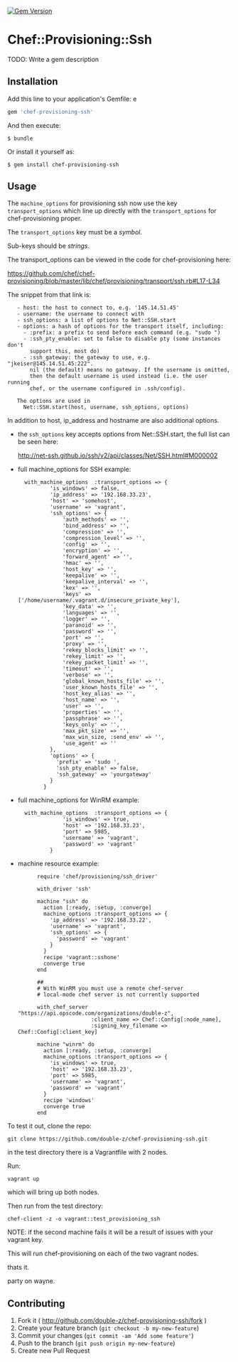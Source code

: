 [![Gem Version](https://badge.fury.io/rb/chef-provisioning-ssh.svg)](http://badge.fury.io/rb/chef-provisioning-ssh)

# Chef::Provisioning::Ssh

TODO: Write a gem description

## Installation

Add this line to your application's Gemfile:
e 
```ruby
gem 'chef-provisioning-ssh'
```

And then execute:

    $ bundle

Or install it yourself as:

    $ gem install chef-provisioning-ssh

## Usage

The `machine_options` for provisioning ssh now use the key `transport_options` which line up directly with the `transport_options` for chef-provisioning proper. 

The `transport_options` key must be a *symbol*. 

Sub-keys should be *strings*.

The transport_options can be viewed in the code for chef-provisioning here:

https://github.com/chef/chef-provisioning/blob/master/lib/chef/provisioning/transport/ssh.rb#L17-L34

The snippet from that link is:

       - host: the host to connect to, e.g. '145.14.51.45'
       - username: the username to connect with
       - ssh_options: a list of options to Net::SSH.start
       - options: a hash of options for the transport itself, including:
         - :prefix: a prefix to send before each command (e.g. "sudo ")
         - :ssh_pty_enable: set to false to disable pty (some instances don't
           support this, most do)
         - :ssh_gateway: the gateway to use, e.g. "jkeiser@145.14.51.45:222".
           nil (the default) means no gateway. If the username is omitted,
           then the default username is used instead (i.e. the user running
           chef, or the username configured in .ssh/config).
      
       The options are used in
         Net::SSH.start(host, username, ssh_options, options)

In addition to host, ip_address and hostname are also additional options.

* the `ssh_options` key accepts options from Net::SSH.start, the full list can be seen here:

	http://net-ssh.github.io/ssh/v2/api/classes/Net/SSH.html#M000002

* full machine_options for SSH example:

        with_machine_options  :transport_options => {
                'is_windows' => false,
                'ip_address' => '192.168.33.23',
                'host' => 'somehost',
                'username' => 'vagrant',
                'ssh_options' => {
                    'auth_methods' => '', 
                    'bind_address' => '',
                    'compression' => '',
                    'compression_level' => '',
                    'config' => '',
                    'encryption' => '',
                    'forward_agent' => '',
                    'hmac' => '',
                    'host_key' => '',
                    'keepalive' => '',
                    'keepalive_interval' => '',
                    'kex' => '',
                    'keys' => ['/home/username/.vagrant.d/insecure_private_key'],
                    'key_data' => '',
                    'languages' => '',
                    'logger' => '',
                    'paranoid' => '',
                    'password' => '',
                    'port' => '',
                    'proxy' => '',
                    'rekey_blocks_limit' => '',
                    'rekey_limit' => '',
                    'rekey_packet_limit' => '',
                    'timeout' => '',
                    'verbose' => '',
                    'global_known_hosts_file' => '',
                    'user_known_hosts_file' => '',
                    'host_key_alias' => '',
                    'host_name' => '',
                    'user' => '',
                    'properties' => '',
                    'passphrase' => '',
                    'keys_only' => '',
                    'max_pkt_size' => '',
                    'max_win_size, :send_env' => '',
                    'use_agent' => ''
                },
                'options' => {
                  'prefix' => 'sudo ',
                  'ssh_pty_enable' => false,
                  'ssh_gateway' => 'yourgateway'
                }
              }

* full machine_options for WinRM example:

        with_machine_options  :transport_options => {
                    'is_windows' => true,
                    'host' => '192.168.33.23',
                    'port' => 5985,
                    'username' => 'vagrant',
                    'password' => 'vagrant'
                }


* machine resource example:

			require 'chef/provisioning/ssh_driver'

			with_driver 'ssh'

			machine "ssh" do
			  action [:ready, :setup, :converge]
			  machine_options :transport_options => {
			    'ip_address' => '192.168.33.22',
			    'username' => 'vagrant',
			    'ssh_options' => {
			      'password' => 'vagrant'
			    }
			  }
			  recipe 'vagrant::sshone'
			  converge true
			end

            ##
            # With WinRM you must use a remote chef-server
            # local-mode chef server is not currently supported

            with_chef_server "https://api.opscode.com/organizations/double-z",
                             :client_name => Chef::Config[:node_name],
                             :signing_key_filename => Chef::Config[:client_key]

			machine "winrm" do
			  action [:ready, :setup, :converge]
			  machine_options :transport_options => {
			    'is_windows' => true,
			    'host' => '192.168.33.23',
                'port' => 5985,
			    'username' => 'vagrant',
			    'password' => 'vagrant'
			  }
			  recipe 'windows'
			  converge true
			end


To test it out, clone the repo:

`git clone https://github.com/double-z/chef-provisioning-ssh.git`

in the test directory there is a Vagrantfile with 2 nodes. 

Run:

`vagrant up`

which will bring up both nodes. 

Then run from the test directory:

`chef-client -z -o vagrant::test_provisioning_ssh`

NOTE: if the second machine fails it will be a result of issues with your vagrant key.

This will run chef-provisioning on each of the two vagrant nodes.

thats it.

party on wayne.

## Contributing

1. Fork it ( http://github.com/double-z/chef-provisioning-ssh/fork )
2. Create your feature branch (`git checkout -b my-new-feature`)
3. Commit your changes (`git commit -am 'Add some feature'`)
4. Push to the branch (`git push origin my-new-feature`)
5. Create new Pull Request
